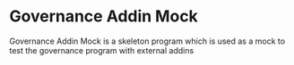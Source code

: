 # Governance Addin Mock

Governance Addin Mock is a skeleton program which is used as a mock to test the governance program with external addins
